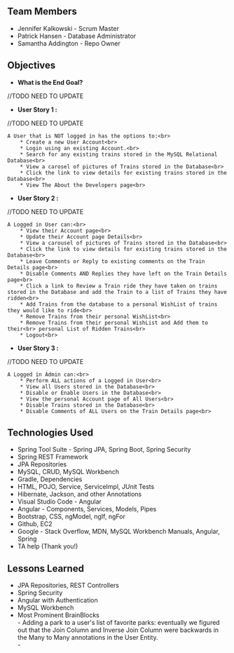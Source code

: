 ## Team Members
* Jennifer Kalkowski - Scrum Master
* Patrick Hansen - Database Administrator
* Samantha Addington - Repo Owner

## Objectives

* **What is the End Goal?**
<p>
	//TODO NEED TO UPDATE<br> 

* **User Story 1 :**
<p>
	//TODO NEED TO UPDATE

	A User that is NOT logged in has the options to:<br>
	 	* Create a new User Account<br>
	 	* Login using an existing Account.<br>
	 	* Search for any existing trains stored in the MySQL Relational Database<br>
	 	* View a carosel of pictures of Trains stored in the Database<br> 
	 	* Click the link to view details for existing trains stored in the Database<br>
	 	* View The About the Developers page<br>

* **User Story 2 :** 
<p>
	//TODO NEED TO UPDATE

	A Logged in User can:<br>
		* View their Account page<br>
		* Update their Account page Details<br>
		* View a carousel of pictures of Trains stored in the Database<br> 
	 	* Click the link to view details for existing trains stored in the Database<br>
	 	* Leave Comments or Reply to existing comments on the Train Details page<br>
	 	* Disable Comments AND Replies they have left on the Train Details page<br>
	 	* Click a link to Review a Train ride they have taken on trains stored in the Database and add the Train to a list of Trains they have ridden<br>
	 	* Add Trains from the database to a personal WishList of trains they would like to ride<br>
	 	* Remove Trains from their personal WishList<br>
	 	* Remove Trains from their personal WishList and Add them to their<br> personal List of Ridden Trains<br>
	 	* Logout<br>


* **User Story 3 :** 
<p>
	//TODO NEED TO UPDATE
	
	A Logged in Admin can:<br>
		* Perform ALL actions of a Logged in User<br>
		* View all Users stored in the Database<br>
		* Disable or Enable Users in the Database<br>
		* View the personal Account page of All Users<br>
		* Disable Trains stored in the Database<br>
		* Disable Comments of ALL Users on the Train Details page<br> 

## Technologies Used
* Spring Tool Suite - Spring JPA, Spring Boot, Spring Security
* Spring REST Framework
* JPA Repositories
* MySQL, CRUD, MySQL Workbench
* Gradle, Dependencies
* HTML, POJO, Service, ServiceImpl, JUnit Tests
* Hibernate, Jackson, and other Annotations
* Visual Studio Code - Angular
* Angular - Components, Services, Models, Pipes
* Bootstrap, CSS, ngModel, ngIf, ngFor
* Github, EC2
* Google - Stack Overflow, MDN, MySQL Workbench Manuals, Angular, Spring
* TA help (Thank you!)

## Lessons Learned
* JPA Repositories, REST Controllers
* Spring Security
* Angular with Authentication
* MySQL Workbench
* Most Prominent BrainBlocks
<br>- Adding a park to a user's list of favorite parks: eventually we figured out that the Join Column and Inverse Join Column were backwards in the Many to Many annotations in the User Entity.
<br>- 